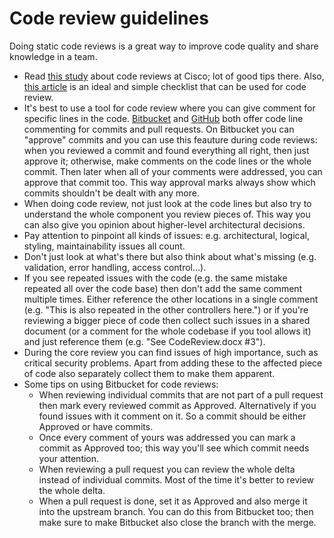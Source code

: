 # Code review guidelines

Doing static code reviews is a great way to improve code quality and share knowledge in a team.

- Read [this study](http://www.ibm.com/developerworks/rational/library/11-proven-practices-for-peer-review/) about code reviews at Cisco; lot of good tips there. Also, [this article](https://www.codeproject.com/Articles/1156196/Code-Review-Checklist) is an ideal and simple checklist that can be used for code review.
- It's best to use a tool for code review where you can give comment for specific lines in the code. [Bitbucket](https://bitbucket.org/) and [GitHub](https://github.com/) both offer code line commenting for commits and pull requests. On Bitbucket you can "approve" commits and you can use this feauture during code reviews: when you reviewed a commit and found everything all right, then just approve it; otherwise, make comments on the code lines or the whole commit. Then later when all of your comments were addressed, you can approve that commit too. This way approval marks always show which commits shouldn't be dealt with any more.
- When doing code review, not just look at the code lines but also try to understand the whole component you review pieces of. This way you can also give you opinion about higher-level architectural decisions.
- Pay attention to pinpoint all kinds of issues: e.g. architectural, logical, styling, maintainability issues all count.
- Don't just look at what's there but also think about what's missing (e.g. validation, error handling, access control...).
- If you see repeated issues with the code (e.g. the same mistake repeated all over the code base) then don't add the same comment multiple times. Either reference the other locations in a single comment (e.g. "This is also repeated in the other controllers here.") or if you're reviewing a bigger piece of code then collect such issues in a shared document (or a comment for the whole codebase if you tool allows it) and just reference them (e.g. "See CodeReview.docx #3").
- During the core review you can find issues of high importance, such as critical security problems. Apart from adding these to the affected piece of code also separately collect them to make them apparent.
- Some tips on using Bitbucket for code reviews:
  - When reviewing individual commits that are not part of a pull request then mark every reviewed commit as Approved. Alternatively if you found issues with it comment on it. So a commit should be either Approved or have commits.
  - Once every comment of yours was addressed you can mark a commit as Approved too; this way you'll see which commit needs your attention.
  - When reviewing a pull request you can review the whole delta instead of individual commits. Most of the time it's better to review the whole delta.
  - When a pull request is done, set it as Approved and also merge it into the upstream branch. You can do this from Bitbucket too; then make sure to make Bitbucket also close the branch with the merge.
